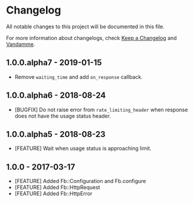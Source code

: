 # Changelog

All notable changes to this project will be documented in this file.

For more information about changelogs, check
[Keep a Changelog](http://keepachangelog.com) and
[Vandamme](http://tech-angels.github.io/vandamme).

## 1.0.0.alpha7 - 2019-01-15

* Remove `waiting_time` and add `on_response` callback.

## 1.0.0.alpha6 - 2018-08-24

* [BUGFIX] Do not raise error from `rate_limiting_header` when
 response does not have the usage status header.

## 1.0.0.alpha5 - 2018-08-23

* [FEATURE] Wait when usage status is approaching limit.

## 1.0.0 - 2017-03-17

* [FEATURE] Added Fb::Configuration and Fb.configure
* [FEATURE] Added Fb::HttpRequest
* [FEATURE] Added Fb::HttpError
